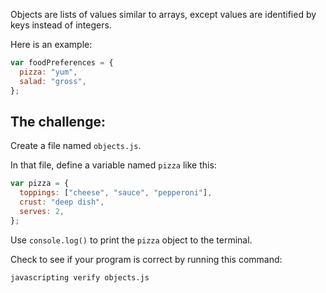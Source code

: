 Objects are lists of values similar to arrays, except values are identified by keys instead of integers.

Here is an example:

```js
var foodPreferences = {
  pizza: "yum",
  salad: "gross",
};
```

## The challenge:

Create a file named `objects.js`.

In that file, define a variable named `pizza` like this:

```js
var pizza = {
  toppings: ["cheese", "sauce", "pepperoni"],
  crust: "deep dish",
  serves: 2,
};
```

Use `console.log()` to print the `pizza` object to the terminal.

Check to see if your program is correct by running this command:

```bash
javascripting verify objects.js
```
